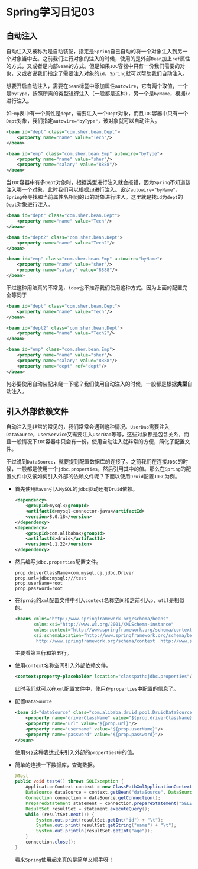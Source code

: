 # Spring学习日记03

## 自动注入

自动注入又被称为是自动装配，指定是`Spring`自己自动的将一个对象注入到另一个对象当中去。之前我们进行对象的注入的时候，使用的是外部`Bean`加上`ref`属性的方式，又或者是内部`Bean`的方式。但是如果`IOC`容器中只有一份我们需要的对象，又或者说我们指定了需要注入对象的`id`，`Spring`就可以帮助我们自动注入。

想要开启自动注入，需要在`bean`标签中添加属性`autowire`，它有两个取值，一个是`byType`，按照所需的类型进行注入（一般都是这种），另一个是`byName`，根据`id`进行注入。

如`Emp`表中有一个属性是`dept`，需要注入一个`Dept`对象，而且`IOC`容器中只有一个`Dept`对象，我们指定`autowire="byType"`，该对象就可以自动注入。

```xml
<bean id="dept" class="com.sher.bean.Dept">
    <property name="name" value="Tech"/>
</bean>

<bean id="emp" class="com.sher.bean.Emp" autowire="byType">
    <property name="name" value="sher"/>
    <property name="salary" value="8888"/>
</bean>
```

当`IOC`容器中有多`Dept`对象时，根据类型进行注入就会报错，因为`Spring`不知道该注入哪一个对象，此时我们可以根据`id`进行注入。设定`autowire="byName"`，`Spring`会寻找和当前属性名相同的`id`的对象进行注入。这里就是找`id`为`dept`的`Dept`对象进行注入。

```xml
<bean id="dept" class="com.sher.bean.Dept">
    <property name="name" value="Tech"/>
</bean>

<bean id="dept2" class="com.sher.bean.Dept">
    <property name="name" value="Tech2"/>
</bean>

<bean id="emp" class="com.sher.bean.Emp" autowire="byName">
    <property name="name" value="sher"/>
    <property name="salary" value="8888"/>
</bean>
```

不过这种用法真的不常见，`idea`也不推荐我们使用这种方式。因为上面的配置完全等同于

```xml
<bean id="dept" class="com.sher.bean.Dept">
    <property name="name" value="Tech"/>
</bean>

<bean id="dept2" class="com.sher.bean.Dept">
    <property name="name" value="Tech2"/>
</bean>

<bean id="emp" class="com.sher.bean.Emp">
    <property name="name" value="sher"/>
    <property name="salary" value="8888"/>
    <property name="dept" ref="dept"/>
</bean>
```

何必要使用自动装配来绕一下呢？我们使用自动注入的时候，一般都是根据**类型**自动注入。

## 引入外部依赖文件

自动注入是非常的常见的，我们常常会遇到这种情况。`UserDao`需要注入`DataSource`，`UserService`又需要注入`UserDao`等等，这些对象都是包含关系，而且一般情况下`IOC`容器中只会有一份，使用自动注入就非常的方便，简化了配置文件。

不过说到`DataSource`，就要提到配置数据库的连接了。之前我们在连接`JDBC`的时候，一般都是使用一个`jdbc.properties`，然后引用其中的值。那么在`Spring`的配置文件中又该如何引入外部的依赖文件呢？下面以使用`Druid`配置`JDBC`为例。

-   首先使用`Maven`引入`MySQL`的`jdbc`驱动还有`Druid`依赖。

    ```xml
    <dependency>
        <groupId>mysql</groupId>
        <artifactId>mysql-connector-java</artifactId>
        <version>8.0.18</version>
    </dependency>
    <dependency>
        <groupId>com.alibaba</groupId>
        <artifactId>druid</artifactId>
        <version>1.1.22</version>
    </dependency>
    ```

-   然后编写`jdbc.properties`配置文件。

    ```properties
    prop.driverClassName=com.mysql.cj.jdbc.Driver
    prop.url=jdbc:mysql:///test
    prop.userName=root
    prop.password=root
    ```

-   在`Sprnig`的`xml`配置文件中引入`context`名称空间和之前引入`p, util`是相似的。

    ```xml
    <beans xmlns="http://www.springframework.org/schema/beans"
           xmlns:xsi="http://www.w3.org/2001/XMLSchema-instance"
           xmlns:context="http://www.springframework.org/schema/context"
           xsi:schemaLocation="http://www.springframework.org/schema/beans http://www.springframework.org/schema/beans/spring-beans.xsd
            http://www.springframework.org/schema/context  http://www.springframework.org/schema/context/spring-context.xsd">
    ```

    主要看第三行和第五行。

-   使用`context`名称空间引入外部依赖文件。

    ```xml
    <context:property-placeholder location="classpath:jdbc.properties"/>
    ```

    此时我们就可以在`xml`配置文件中，使用在`properties`中配置的信息了。

-   配置`DataSource`

    ```xml
    <bean id="dataSource" class="com.alibaba.druid.pool.DruidDataSource">
        <property name="driverClassName" value="${prop.driverClassName}"/>
        <property name="url" value="${prop.url}"/>
        <property name="username" value="${prop.userName}"/>
        <property name="password" value="${prop.password}"/>
    </bean>
    ```

    使用`${}`这种表达式来引入外部的`properties`中的值。

-   简单的连接一下数据库，查询数据。

    ```java
    @Test
    public void test4() throws SQLException {
        ApplicationContext context = new ClassPathXmlApplicationContext("bean3.xml");
        DataSource dataSource = context.getBean("dataSource", DataSource.class);
        Connection connection = dataSource.getConnection();
        PreparedStatement statement = connection.prepareStatement("SELECT * FROM user");
        ResultSet resultSet = statement.executeQuery();
        while (resultSet.next()) {
            System.out.print(resultSet.getInt("id") + "\t");
            System.out.print(resultSet.getString("name") + "\t");
            System.out.println(resultSet.getInt("age"));
        }
        connection.close();
    }
    ```

    看来`Spring`使用起来真的是简单又顺手呀！